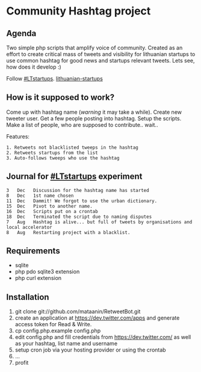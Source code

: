Community Hashtag project
=========================

Agenda
------

Two simple php scripts that amplify voice of community. Created as an effort to create critical mass of tweets and visibility for lithuanian startups to use common hashtag for good news and startups relevant tweets. Lets see, how does it develop :) 

Follow 
	[#LTstartups](https://twitter.com/#!/search?q=%23LTstartups).
	[lithuanian-startups](https://twitter.com/#!/LStartuper/lithuanian-startups)

How is it supposed to work?
---------------------------

Come up with hashtag name (*warning* it may take a while). Create new tweeter user. Get a few people posting into hashtag. Setup the scripts. Make a list of people, who are supposed to contribute.. wait.. 

Features:

    1. Retweets not blacklisted tweeps in the hashtag
    2. Retweets startups from the list
    3. Auto-follows tweeps who use the hashtag


Journal for [#LTstartups](https://twitter.com/#!/search?q=%23LTstartups) experiment
----------------------------------

    3   Dec   Discussion for the hashtag name has started  
    8   Dec   1st name chosen
    11  Dec   Dammit! We forgot to use the urban dictionary.
    15  Dec   Pivot to another name.
    16  Dec   Scripts put on a crontab
	18	Dec	  Terminated the script due to naming disputes
	7	Aug	  Hashtag is alive... but full of tweets by organisations and local accelerator
	8	Aug   Restarting project with a blacklist.

Requirements
------------

 * sqlite
 * php pdo sqlite3 extension
 * php curl extension

Installation
------------

1. git clone git://github.com/mataanin/RetweetBot.git
2. create an application at https://dev.twitter.com/apps and generate access token for Read & Write.
3. cp config.php.example config.php
4. edit config.php and fill credentials from https://dev.twitter.com/ as well as your hashtag, list name and username
5. setup cron job via your hosting provider or using the crontab
6. ...
7. profit 
